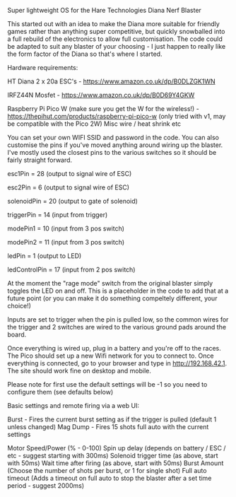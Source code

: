 Super lightweight OS for the Hare Technologies Diana Nerf Blaster

This started out with an idea to make the Diana more suitable for friendly games rather than anything super competitive, 
but quickly snowballed into a full rebuild of the electronics to allow full customisation. The code could be adapted to 
suit any blaster of your choosing - I just happen to really like the form factor of the Diana so that's where I started.

Hardware requirements:

HT Diana
2 x 20a ESC's - https://www.amazon.co.uk/dp/B0DLZGK1WN

IRFZ44N Mosfet - https://www.amazon.co.uk/dp/B0D69Y4GKW

Raspberry Pi Pico W (make sure you get the W for the wireless!) - https://thepihut.com/products/raspberry-pi-pico-w (only tried with v1, may be compatible with the Pico 2W)
Misc wire / heat shrink etc

You can set your own WIFI SSID and password in the code. You can also customise the pins if you've moved anything around
wiring up the blaster. I've mostly used the closest pins to the various switches so it should be fairly straight forward.

esc1Pin = 28 (output to signal wire of ESC)

esc2Pin = 6 (output to signal wire of ESC)

solenoidPin = 20 (output to gate of solenoid)

triggerPin = 14 (input from trigger)

modePin1 = 10 (input from 3 pos switch)

modePin2 = 11 (input from 3 pos switch)

ledPin = 1 (output to LED)

ledControlPin = 17 (input from 2 pos switch)

At the moment the "rage mode" switch from the original blaster simply toggles the LED on and off. This is a placeholder
in the code to add that at a future point (or you can make it do something compeltely different, your choice!)

Inputs are set to trigger when the pin is pulled low, so the common wires for the trigger and 2 switches are wired to
the various ground pads around the board.

Once everything is wired up, plug in a battery and you're off to the races. The Pico should set up a new Wifi network
for you to connect to. Once everything is connected, go to your browser and type in http://192.168.42.1. The site should
work fine on desktop and mobile. 

Please note for first use the default settings will be -1 so you need to configure them (see defaults below)

Basic settings and remote firing via a web UI:

Burst - Fires the current burst setting as if the trigger is pulled (default 1 unless changed)
Mag Dump - Fires 15 shots full auto with the current settings

Motor Speed/Power (% - 0-100)
Spin up delay (depends on battery / ESC / etc - suggest starting with 300ms)
Solenoid trigger time (as above, start with 50ms)
Wait time after firing (as above, start with 50ms)
Burst Amount (Choose the number of shots per burst, or 1 for single shot) 
Full auto timeout (Adds a timeout on full auto to stop the blaster after a set time period - suggest 2000ms)
